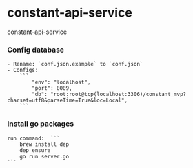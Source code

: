 # constant-api-service
constant-api-service

### Config database
    - Rename: `conf.json.example` to `conf.json`
    - Configs: 
        ```
            "env": "localhost",
            "port": 8089,
            "db": "root:root@tcp(localhost:3306)/constant_mvp?charset=utf8&parseTime=True&loc=Local",
        ```

### Install go packages
    run command:  ```
        brew install dep
        dep ensure
        go run server.go 
    ```


